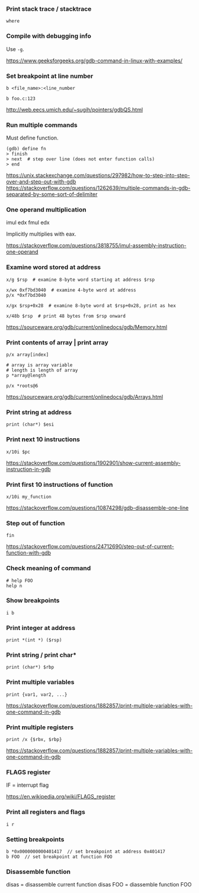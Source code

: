### Print stack trace / stacktrace

```
where
```


### Compile with debugging info

Use `-g`.

https://www.geeksforgeeks.org/gdb-command-in-linux-with-examples/


### Set breakpoint at line number

```
b <file_name>:<line_number

b foo.c:123
```

http://web.eecs.umich.edu/~sugih/pointers/gdbQS.html


### Run multiple commands

Must define function.

```
(gdb) define fn
> finish
> next  # step over line (does not enter function calls)
> end
```

https://unix.stackexchange.com/questions/297982/how-to-step-into-step-over-and-step-out-with-gdb
https://stackoverflow.com/questions/1262639/multiple-commands-in-gdb-separated-by-some-sort-of-delimiter


### One operand multiplication

imul edx
fmul edx

Implicitly multiplies with eax.

https://stackoverflow.com/questions/3818755/imul-assembly-instruction-one-operand


### Examine word stored at address

```
x/g $rsp  # examine 8-byte word starting at address $rsp

x/wx 0xf7bd3040  # examine 4-byte word at address
p/x *0xf7bd3040

x/gx $rsp+0x28  # examine 8-byte word at $rsp+0x28, print as hex

x/48b $rsp  # print 48 bytes from $rsp onward
```

https://sourceware.org/gdb/current/onlinedocs/gdb/Memory.html


### Print contents of array | print array

```
p/x array[index]

# array is array variable
# length is length of array
p *array@length

p/x *roots@6
```

https://sourceware.org/gdb/current/onlinedocs/gdb/Arrays.html


### Print string at address

```
print (char*) $esi
```


### Print next 10 instructions

```
x/10i $pc
```

https://stackoverflow.com/questions/1902901/show-current-assembly-instruction-in-gdb


### Print first 10 instructions of function

```
x/10i my_function
```

https://stackoverflow.com/questions/10874298/gdb-disassemble-one-line


### Step out of function

```
fin
```

https://stackoverflow.com/questions/24712690/step-out-of-current-function-with-gdb


### Check meaning of command

```
# help FOO
help n
```


### Show breakpoints

```
i b
```


### Print integer at address

```
print *(int *) ($rsp)
```


### Print string / print char*

```
print (char*) $rbp
```


### Print multiple variables

```
print {var1, var2, ...}
```

https://stackoverflow.com/questions/1882857/print-multiple-variables-with-one-command-in-gdb


### Print multiple registers

```
print /x {$rbx, $rbp}
```

https://stackoverflow.com/questions/1882857/print-multiple-variables-with-one-command-in-gdb


### FLAGS register

IF = interrupt flag

https://en.wikipedia.org/wiki/FLAGS_register


### Print all registers and flags

```
i r
```


### Setting breakpoints

```
b *0x0000000000401417  // set breakpoint at address 0x401417
b FOO  // set breakpoint at function FOO
```


### Disassemble function

disas = disassemble current function
disas FOO = diassemble function FOO